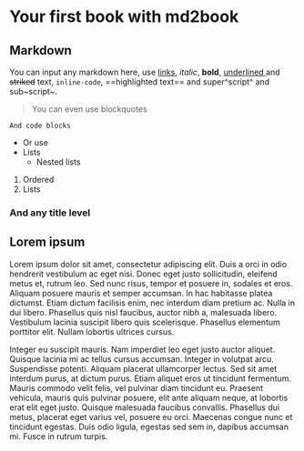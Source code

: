 # Your first book with md2book

## Markdown

You can input any markdown here, use [links](github.com), *italic*, **bold**, <u>underlined </u> and ~~striked~~ text, `inline-code`,  ==highlighted text== and super^script^ and sub~script~.

> You can even use
> blockquotes

```
And code blocks
```

- Or use
- Lists
	- Nested lists

1. Ordered
2. Lists

### And any title level

## Lorem ipsum

Lorem ipsum dolor sit amet, consectetur adipiscing elit. Duis a orci in odio hendrerit vestibulum ac eget nisi. Donec eget justo sollicitudin, eleifend metus et, rutrum leo. Sed nunc risus, tempor et posuere in, sodales et eros. Aliquam posuere mauris et semper accumsan. In hac habitasse platea dictumst. Etiam dictum facilisis enim, nec interdum diam pretium ac. Nulla in dui libero. Phasellus quis nisl faucibus, auctor nibh a, malesuada libero. Vestibulum lacinia suscipit libero quis scelerisque. Phasellus elementum porttitor elit. Nullam lobortis ultrices cursus.

Integer eu suscipit mauris. Nam imperdiet leo eget justo auctor aliquet. Quisque lacinia mi ac tellus cursus accumsan. Integer in volutpat arcu. Suspendisse potenti. Aliquam placerat ullamcorper lectus. Sed sit amet interdum purus, at dictum purus. Etiam aliquet eros ut tincidunt fermentum. Mauris commodo velit felis, vel pulvinar diam tincidunt eu. Praesent vehicula, mauris quis pulvinar posuere, elit ante aliquam neque, at lobortis erat elit eget justo. Quisque malesuada faucibus convallis. Phasellus dui metus, placerat eget varius vel, posuere eu orci. Maecenas congue nunc et tincidunt egestas. Duis odio ligula, egestas sed sem in, dapibus accumsan mi. Fusce in rutrum turpis.